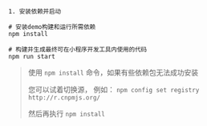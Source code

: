     1. 安装依赖并启动
   
   ```shell
   # 安装demo构建和运行所需依赖
   npm install
   
   # 构建并生成最终可在小程序开发工具内使用的代码
   npm run start
   ```
   
   > 使用 `npm install` 命令，如果有些依赖包无法成功安装
   >
   > 您可以试着切换源， 例如： `npm config set registry http://r.cnpmjs.org/`
   >
   > 然后再执行 `npm install`
   
